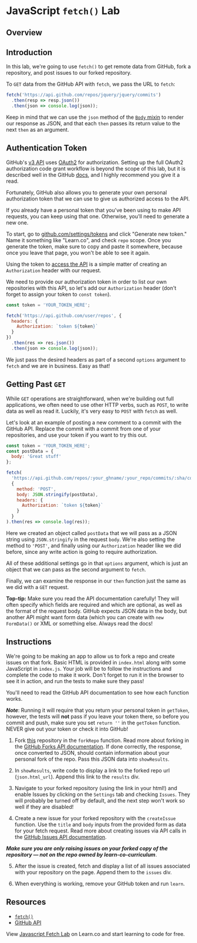 # JavaScript `fetch()` Lab

## Overview

## Introduction

In this lab, we're going to use `fetch()` to get remote data from GitHub, fork a
repository, and post issues to our forked repository.

To `GET` data from the GitHub API with `fetch`, we pass the URL to `fetch`:

```js
fetch('https://api.github.com/repos/jquery/jquery/commits')
  .then(resp => resp.json())
  .then(json => console.log(json));
```

Keep in mind that we can use the `json` method of the [`Body` mixin][mixin] to
render our response as JSON, and that each `then` passes its return value to the
next `then` as an argument.

## Authentication Token

GitHub's [v3 API][v3] uses [OAuth2][github oauth] for authorization. Setting up
the full OAuth2 authorization code grant workflow is beyond the scope of this
lab, but it is described well in the GitHub [docs][github oauth], and I highly
recommend you give it a read.

Fortunately, GitHub also allows you to generate your own personal authorization
token that we can use to give us authorized access to the API.

If you already have a personal token that you've been using to make API
requests, you can keep using that one. Otherwise, you'll need to generate a new
one.

To start, go to [github.com/settings/tokens][tokens] and click "Generate new
token." Name it something like "Learn.co", and check `repo` scope. Once you
generate the token, make sure to copy and paste it somewhere, because once you
leave that page, you won't be able to see it again.

Using the token to [access the API][api] is a simple matter of creating an
`Authorization` header with our request.

We need to provide our authorization token in order to list our own repositories
with this API, so let's add our `Authorization` header (don't forget to assign
your token to `const token`).

```js
const token = 'YOUR_TOKEN_HERE';

fetch('https://api.github.com/user/repos', {
  headers: {
    Authorization: `token ${token}`
  }
})
  .then(res => res.json())
  .then(json => console.log(json));
```

We just pass the desired headers as part of a second `options` argument to
`fetch` and we are in business. Easy as that!

## Getting Past `GET`

While `GET` operations are straightforward, when we're building out full
applications, we often need to use other HTTP verbs, such as `POST`, to write
data as well as read it. Luckily, it's very easy to `POST` with `fetch` as well.

Let's look at an example of posting a new comment to a commit with the GitHub
API. Replace the commit with a commit from one of your repositories, and use
your token if you want to try this out.

```js
const token = 'YOUR_TOKEN_HERE';
const postData = {
  body: 'Great stuff'
};

fetch(
  'https://api.github.com/repos/:your_ghname/:your_repo/commits/:sha/comments',
  {
    method: 'POST',
    body: JSON.stringify(postData),
    headers: {
      Authorization: `token ${token}`
    }
  }
).then(res => console.log(res));
```

Here we created an object called `postData` that we will pass as a JSON string
using `JSON.stringify` in the request `body`. We're also setting the method to
`'POST'`, and finally using our `Authorization` header like we did before, since
any write action is going to require authorization.

All of these additional settings go in that `options` argument, which is just an
object that we can pass as the second argument to `fetch`.

Finally, we can examine the response in our `then` function just the same as we
did with a `GET` request.

**Top-tip:** Make sure you read the API documentation carefully! They will often
specify which fields are required and which are optional, as well as the format
of the request body. GitHub expects JSON data in the body, but another API might
want form data (which you can create with `new FormData()` or XML or something
else. Always read the docs!

## Instructions

We're going to be making an app to allow us to fork a repo and create issues on
that fork. Basic HTML is provided in `index.html` along with some JavaScript in
`index.js`. Your job will be to follow the instructions and complete the code to
make it work. Don't forget to run it in the browser to see it in action, and run
the tests to make sure they pass!

You'll need to read the GitHub API documentation to see how each function works.

**_Note_**: Running it will require that you return your personal token in
`getToken`, however, the tests will **not** pass if you leave your token
there, so before you commit and push, make sure you set `return ''` in the
`getToken` function. NEVER give out your token or check it into GitHub!

1.  Fork [this][fetchlab] repository in the `forkRepo` function. Read more about
    forking in the [GitHub Forks API documentation][forks]. If done correctly,
    the response, once converted to JSON, should contain information about your
    personal fork of the repo. Pass this JSON data into `showResults`.

2.  In `showResults`, write code to display a link to the forked repo url
    (`json.html_url`). Append this link to the `results` div.

3.  Navigate to your forked repository (using the link in your html!) and enable
    Issues by clicking on the `Settings` tab and checking `Issues`. They will
    probably be turned off by default, and the next step won't work so well if they
    are disabled!

4.  Create a new issue for your forked repository with the `createIssue`
    function. Use the `title` and `body` inputs from the provided form as data for
    your fetch request. Read more about creating issues via API calls in the
    [GitHub Issues API documentation][v3issues].

**_Make sure you are only raising issues on your forked copy of the repository — not on the repo owned by learn-co-curriculum_**.

5.  After the issue is created, fetch and display a list of all issues associated
    with your repository on the page. Append them to the `issues` div.

6.  When everything is working, remove your GitHub token and run `learn`.

## Resources

- [`fetch()`](https://developer.mozilla.org/en-US/docs/Web/API/Fetch_API)
- [GitHub API](https://developer.github.com/v3/)

[github oauth]: https://developer.github.com/v3/oauth_authorizations/
[tokens]: https://github.com/settings/tokens
[v3]: https://developer.github.com/v3/
[v3issues]: https://developer.github.com/v3/issues/
[forks]: https://developer.github.com/v3/repos/forks/
[fetchlab]: https://github.com/learn-co-curriculum/js-ajax-fetch-lab
[api]: https://developer.github.com/apps/building-integrations/setting-up-and-registering-oauth-apps/about-authorization-options-for-oauth-apps/#3-use-the-access-token-to-access-the-api
[mixin]: https://developer.mozilla.org/en-US/docs/Web/API/Body

<p data-visibility='hidden'>View <a href='https://learn.co/lessons/js-ajax-fetch-lab' title='JavaScript Fetch Lab'>Javascript Fetch Lab</a> on Learn.co and start learning to code for free.</p>
